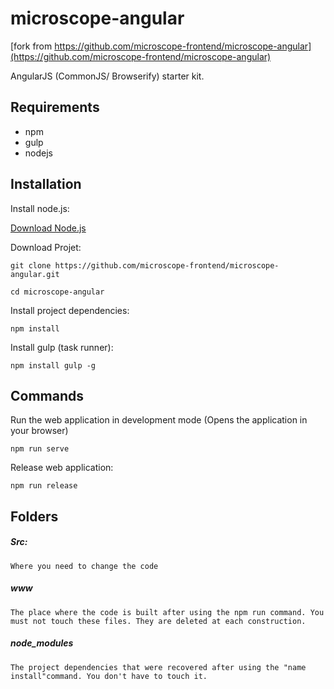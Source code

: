 microscope-angular
==================

[fork from https://github.com/microscope-frontend/microscope-angular](https://github.com/microscope-frontend/microscope-angular)


AngularJS (CommonJS/ Browserify) starter kit.


Requirements
------------

* npm
* gulp
* nodejs

Installation
------------

Install node.js:

[Download Node.js](http://nodejs.org/download/)


Download Projet:

`git clone https://github.com/microscope-frontend/microscope-angular.git`

`cd microscope-angular`

Install project dependencies:

`npm install`

Install gulp (task runner):

`npm install gulp -g`

	
Commands
--------

Run the web application in development mode (Opens the application in your browser)

`npm run serve`

Release web application:

`npm run release`
	
Folders
--------

##### Src:
	Where you need to change the code

##### www
	The place where the code is built after using the npm run command. You must not touch these files. They are deleted at each construction.

##### node_modules
	The project dependencies that were recovered after using the "name install"command. You don't have to touch it.
	
	


